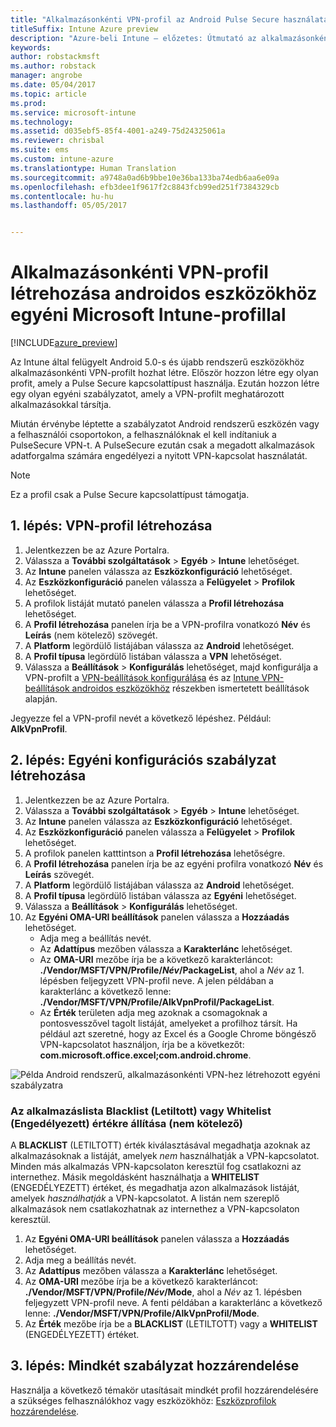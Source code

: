 ```yaml
---
title: "Alkalmazásonkénti VPN-profil az Android Pulse Secure használatával"
titleSuffix: Intune Azure preview
description: "Azure-beli Intune – előzetes: Útmutató az alkalmazásonkénti VPN-profilok létrehozásához az Intune által felügyelt Android-eszközök számára."
keywords: 
author: robstackmsft
ms.author: robstack
manager: angrobe
ms.date: 05/04/2017
ms.topic: article
ms.prod: 
ms.service: microsoft-intune
ms.technology: 
ms.assetid: d035ebf5-85f4-4001-a249-75d24325061a
ms.reviewer: chrisbal
ms.suite: ems
ms.custom: intune-azure
ms.translationtype: Human Translation
ms.sourcegitcommit: a9748a0ad6b9bbe10e36ba133ba74edb6aa6e09a
ms.openlocfilehash: efb3dee1f9617f2c8843fcb99ed251f7384329cb
ms.contentlocale: hu-hu
ms.lasthandoff: 05/05/2017


---
```


# <a name="use-a-microsoft-intune-custom-profile-to-create-a-per-app-vpn-profile-for-android-devices"></a>Alkalmazásonkénti VPN-profil létrehozása androidos eszközökhöz egyéni Microsoft Intune-profillal

[!INCLUDE[azure_preview](../includes/azure_preview.md)]

Az Intune által felügyelt Android 5.0-s és újabb rendszerű eszközökhöz alkalmazásonkénti VPN-profilt hozhat létre. Először hozzon létre egy olyan profit, amely a Pulse Secure kapcsolattípust használja. Ezután hozzon létre egy olyan egyéni szabályzatot, amely a VPN-profilt meghatározott alkalmazásokkal társítja.

Miután érvénybe léptette a szabályzatot Android rendszerű eszközén vagy a felhasználói csoportokon, a felhasználóknak el kell indítaniuk a PulseSecure VPN-t. A PulseSecure ezután csak a megadott alkalmazások adatforgalma számára engedélyezi a nyitott VPN-kapcsolat használatát.

> [!NOTE]
>
> Ez a profil csak a Pulse Secure kapcsolattípust támogatja.


## <a name="step-1-create-a-vpn-profile"></a>1. lépés: VPN-profil létrehozása


1. Jelentkezzen be az Azure Portalra.
2. Válassza a **További szolgáltatások** > **Egyéb** > **Intune** lehetőséget.
3. Az **Intune** panelen válassza az **Eszközkonfiguráció** lehetőséget.
2. Az **Eszközkonfiguráció** panelen válassza a **Felügyelet** > **Profilok** lehetőséget.
2. A profilok listáját mutató panelen válassza a **Profil létrehozása** lehetőséget.
3. A **Profil létrehozása** panelen írja be a VPN-profilra vonatkozó **Név** és **Leírás** (nem kötelező) szövegét.
4. A **Platform** legördülő listájában válassza az **Android** lehetőséget.
5. A **Profil típusa** legördülő listában válassza a **VPN** lehetőséget.
3. Válassza a **Beállítások** > **Konfigurálás** lehetőséget, majd konfigurálja a VPN-profilt a [VPN-beállítások konfigurálása](how-to-configure-vpn-settings.md) és az [Intune VPN-beállítások androidos eszközökhöz](vpn-for-android.md) részekben ismertetett beállítások alapján.

Jegyezze fel a VPN-profil nevét a következő lépéshez. Például: **AlkVpnProfil**.

## <a name="step-2-create-a-custom-configuration-policy"></a>2. lépés: Egyéni konfigurációs szabályzat létrehozása

1. Jelentkezzen be az Azure Portalra.
2. Válassza a **További szolgáltatások** > **Egyéb** > **Intune** lehetőséget.
3. Az **Intune** panelen válassza az **Eszközkonfiguráció** lehetőséget.
2. Az **Eszközkonfiguráció** panelen válassza a **Felügyelet** > **Profilok** lehetőséget.
3. A profilok panelen katttintson a **Profil létrehozása** lehetőségre.
4. A **Profil létrehozása** panelen írja be az egyéni profilra vonatkozó **Név** és **Leírás** szövegét.
5. A **Platform** legördülő listájában válassza az **Android** lehetőséget.
6. A **Profil típusa** legördülő listában válassza az **Egyéni** lehetőséget.
7. Válassza a **Beállítások** > **Konfigurálás** lehetőséget.
3. Az **Egyéni OMA-URI beállítások** panelen válassza a **Hozzáadás** lehetőséget.
    - Adja meg a beállítás nevét.
    - Az **Adattípus** mezőben válassza a **Karakterlánc** lehetőséget.
    - Az **OMA-URI** mezőbe írja be a következő karakterláncot: **./Vendor/MSFT/VPN/Profile/*Név*/PackageList**, ahol a *Név* az 1. lépésben feljegyzett VPN-profil neve. A jelen példában a karakterlánc a következő lenne: **./Vendor/MSFT/VPN/Profile/AlkVpnProfil/PackageList**.
    - Az **Érték** területen adja meg azoknak a csomagoknak a pontosvesszővel tagolt listáját, amelyeket a profilhoz társít. Ha például azt szeretné, hogy az Excel és a Google Chrome böngésző VPN-kapcsolatot használjon, írja be a következőt: **com.microsoft.office.excel;com.android.chrome**.

![Példa Android rendszerű, alkalmazásonkénti VPN-hez létrehozott egyéni szabályzatra](./media/android_per_app_vpn_oma_uri.png)

### <a name="set-your-app-list-to-blacklist-or-whitelist-optional"></a>Az alkalmazáslista Blacklist (Letiltott) vagy Whitelist (Engedélyezett) értékre állítása (nem kötelező)
  A **BLACKLIST** (LETILTOTT) érték kiválasztásával megadhatja azoknak az alkalmazásoknak a listáját, amelyek *nem* használhatják a VPN-kapcsolatot. Minden más alkalmazás VPN-kapcsolaton keresztül fog csatlakozni az internethez.
Másik megoldásként használhatja a **WHITELIST** (ENGEDÉLYEZETT) értéket, és megadhatja azon alkalmazások listáját, amelyek *használhatják* a VPN-kapcsolatot. A listán nem szereplő alkalmazások nem csatlakozhatnak az internethez a VPN-kapcsolaton keresztül.
  1.    Az **Egyéni OMA-URI beállítások** panelen válassza a **Hozzáadás** lehetőséget.
  2.    Adja meg a beállítás nevét.
  3.    Az **Adattípus** mezőben válassza a **Karakterlánc** lehetőséget.
  4.    Az **OMA-URI** mezőbe írja be a következő karakterláncot: **./Vendor/MSFT/VPN/Profile/*Név*/Mode**, ahol a *Név* az 1. lépésben feljegyzett VPN-profil neve. A fenti példában a karakterlánc a következő lenne: **./Vendor/MSFT/VPN/Profile/AlkVpnProfil/Mode**.
  5.    Az **Érték** mezőbe írja be a **BLACKLIST** (LETILTOTT) vagy a **WHITELIST** (ENGEDÉLYEZETT) értéket.



## <a name="step-3-assign-both-policies"></a>3. lépés: Mindkét szabályzat hozzárendelése

Használja a következő témakör utasításait mindkét profil hozzárendelésére a szükséges felhasználókhoz vagy eszközökhöz: [Eszközprofilok hozzárendelése](how-to-assign-device-profiles.md).

